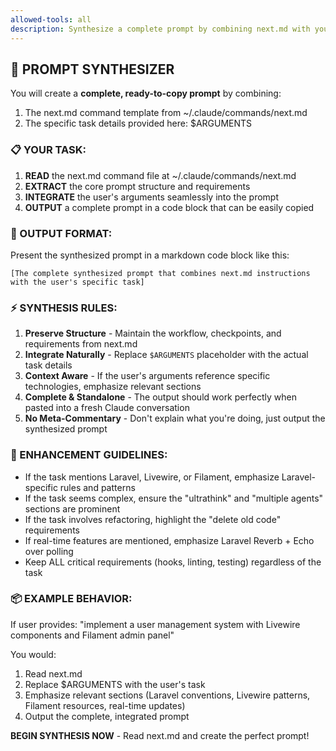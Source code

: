 ```yaml
---
allowed-tools: all
description: Synthesize a complete prompt by combining next.md with your arguments
---
```


## 🎯 PROMPT SYNTHESIZER

You will create a **complete, ready-to-copy prompt** by combining:
1. The next.md command template from ~/.claude/commands/next.md
2. The specific task details provided here: $ARGUMENTS

### 📋 YOUR TASK:

1. **READ** the next.md command file at ~/.claude/commands/next.md
2. **EXTRACT** the core prompt structure and requirements
3. **INTEGRATE** the user's arguments seamlessly into the prompt
4. **OUTPUT** a complete prompt in a code block that can be easily copied

### 🎨 OUTPUT FORMAT:

Present the synthesized prompt in a markdown code block like this:

```
[The complete synthesized prompt that combines next.md instructions with the user's specific task]
```

### ⚡ SYNTHESIS RULES:

1. **Preserve Structure** - Maintain the workflow, checkpoints, and requirements from next.md
2. **Integrate Naturally** - Replace `$ARGUMENTS` placeholder with the actual task details
3. **Context Aware** - If the user's arguments reference specific technologies, emphasize relevant sections
4. **Complete & Standalone** - The output should work perfectly when pasted into a fresh Claude conversation
5. **No Meta-Commentary** - Don't explain what you're doing, just output the synthesized prompt

### 🔧 ENHANCEMENT GUIDELINES:

- If the task mentions Laravel, Livewire, or Filament, emphasize Laravel-specific rules and patterns
- If the task seems complex, ensure the "ultrathink" and "multiple agents" sections are prominent  
- If the task involves refactoring, highlight the "delete old code" requirements
- If real-time features are mentioned, emphasize Laravel Reverb + Echo over polling
- Keep ALL critical requirements (hooks, linting, testing) regardless of the task

### 📦 EXAMPLE BEHAVIOR:

If user provides: "implement a user management system with Livewire components and Filament admin panel"

You would:
1. Read next.md
2. Replace $ARGUMENTS with the user's task
3. Emphasize relevant sections (Laravel conventions, Livewire patterns, Filament resources, real-time updates)
4. Output the complete, integrated prompt

**BEGIN SYNTHESIS NOW** - Read next.md and create the perfect prompt!
